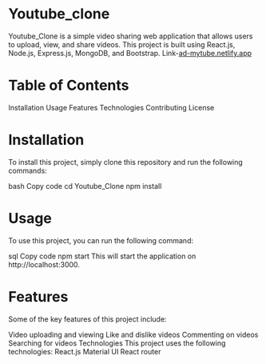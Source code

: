 # Youtube_clone
Youtube_Clone is a simple video sharing web application that allows users to upload, view, and share videos. This project is built using React.js, Node.js, Express.js, MongoDB, and Bootstrap.
Link-[ad-mytube.netlify.app](https://ad-mytube.netlify.app/)

# Table of Contents
Installation
Usage
Features
Technologies
Contributing
License

# Installation
To install this project, simply clone this repository and run the following commands:

bash
Copy code
cd Youtube_Clone
npm install

# Usage
To use this project, you can run the following command:

sql
Copy code
npm start
This will start the application on http://localhost:3000.

# Features
Some of the key features of this project include:


Video uploading and viewing
Like and dislike videos
Commenting on videos
Searching for videos
Technologies
This project uses the following technologies:
React.js
Material UI
React router
